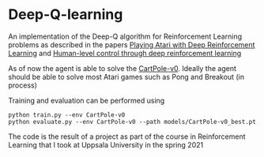 # Deep-Q-learning
An implementation of the Deep-Q algorithm for Reinforcement Learning problems as described in the papers [Playing Atari with Deep Reinforcement Learning] and [Human-level control through deep reinforcement learning]

[Playing Atari with Deep Reinforcement Learning]: https://arxiv.org/abs/1312.5602
[Human-level control through deep reinforcement learning]: https://web.stanford.edu/class/psych209/Readings/MnihEtAlHassibis15NatureControlDeepRL.pdf

As of now the agent is able to solve the [CartPole-v0]. Ideally the agent should be able to solve most Atari games such as Pong and Breakout (in process)

[CartPole-v0]: https://gym.openai.com/envs/CartPole-v0/

Training and evaluation can be performed using
```
python train.py --env CartPole-v0
python evaluate.py --env CartPole-v0 --path models/CartPole-v0_best.pt
```

The code is the result of a project as part of the course in Reinforcement Learning that I took at Uppsala University in the spring 2021
